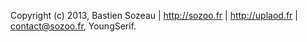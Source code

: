 Copyright (c) 2013, Bastien Sozeau | http://sozoo.fr | http://uplaod.fr | <contact@sozoo.fr>, YoungSerif.
